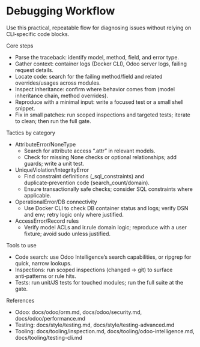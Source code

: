 # Debugging Workflow

Use this practical, repeatable flow for diagnosing issues without relying on CLI‑specific code blocks.

Core steps

- Parse the traceback: identify model, method, field, and error type.
- Gather context: container logs (Docker CLI), Odoo server logs, failing request details.
- Locate code: search for the failing method/field and related overrides/usages across modules.
- Inspect inheritance: confirm where behavior comes from (model inheritance chain, method overrides).
- Reproduce with a minimal input: write a focused test or a small shell snippet.
- Fix in small patches: run scoped inspections and targeted tests; iterate to clean; then run the full gate.

Tactics by category

- AttributeError/NoneType
    - Search for attribute access “.attr” in relevant models.
    - Check for missing None checks or optional relationships; add guards; write a unit test.
- UniqueViolation/IntegrityError
    - Find constraint definitions (_sql_constraints) and duplicate‑prevention code (search_count/domain).
    - Ensure transactionally safe checks; consider SQL constraints where applicable.
- OperationalError/DB connectivity
    - Use Docker CLI to check DB container status and logs; verify DSN and env; retry logic only where justified.
- AccessError/Record rules
    - Verify model ACLs and ir.rule domain logic; reproduce with a user fixture; avoid sudo unless justified.

Tools to use

- Code search: use Odoo Intelligence’s search capabilities, or ripgrep for quick, narrow lookups.
- Inspections: run scoped inspections (changed → git) to surface anti‑patterns or rule hits.
- Tests: run unit/JS tests for touched modules; run the full suite at the gate.

References

- Odoo: docs/odoo/orm.md, docs/odoo/security.md, docs/odoo/performance.md
- Testing: docs/style/testing.md, docs/style/testing-advanced.md
- Tooling: docs/tooling/inspection.md, docs/tooling/odoo-intelligence.md, docs/tooling/testing-cli.md

